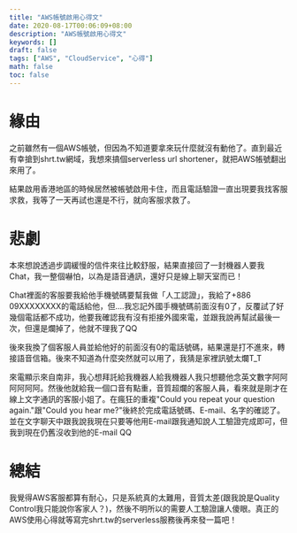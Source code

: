 ```yaml
---
title: "AWS帳號啟用心得文"
date: 2020-08-17T00:06:09+08:00
description: "AWS帳號啟用心得文"
keywords: []
draft: false
tags: ["AWS", "CloudService", "心得"]
math: false
toc: false
---
```

# 緣由
之前雖然有一個AWS帳號，但因為不知道要拿來玩什麼就沒有動他了。直到最近有幸搶到shrt.tw網域，我想來搞個serverless url shortener，就把AWS帳號翻出來用了。

結果啟用香港地區的時候居然被帳號啟用卡住，而且電話驗證一直出現要我找客服求救，我等了一天再試也還是不行，就向客服求救了。
# 悲劇
本來想說透過步調緩慢的信件來往比較舒服，結果直接回了一封機器人要我Chat，我一整個嚇怕，以為是語音通訊，還好只是線上聊天室而已！

Chat裡面的客服要我給他手機號碼要幫我做「人工認證」，我給了+886 09XXXXXXXX的電話給他，但....我忘記外國手機號碼前面沒有0了，反覆試了好幾個電話都不成功，他要我確認我有沒有拒接外國來電，並跟我說再幫試最後一次，但還是爛掉了，他就不理我了QQ

後來我換了個客服人員並給他好的前面沒有0的電話號碼，結果還是打不進來，轉接語音信箱。後來不知道為什麼突然就可以用了，我猜是家裡訊號太爛T_T

來電顯示來自南非，我心想拜託給我機器人給我機器人我只想聽他念英文數字阿阿阿阿阿阿。然後他就給我一個口音有點重，音質超爛的客服人員，看來就是剛才在線上文字通訊的客服小姐了。在瘋狂的重複"Could you repeat your question again."跟"Could you hear me?"後終於完成電話號碼、E-mail、名字的確認了。並在文字聊天中跟我說我現在只要等他用E-mail跟我通知說人工驗證完成即可，但我到現在仍舊沒收到他的E-mail QQ

# 總結
我覺得AWS客服都算有耐心，只是系統真的太難用，音質太差(跟我說是Quality Control我只能說你客家人？)，然後不明所以的需要人工驗證讓人傻眼。真正的AWS使用心得就等寫完shrt.tw的serverless服務後再來發一篇吧！